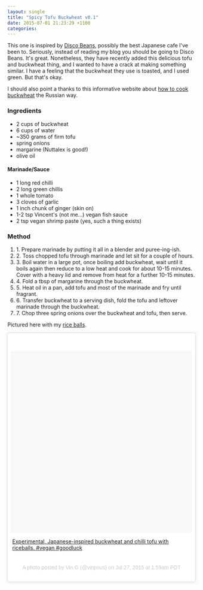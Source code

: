 ```yaml
---
layout: single
title: "Spicy Tofu Buckwheat v0.1"
date: 2015-07-01 21:23:29 +1100
categories:
---
```

This one is inspired by [Disco Beans](http://www.discobeans.com/),
possibly the best Japanese cafe I've been to. Seriously, instead of
reading my blog you should be going to Disco Beans. It's great.
Nonetheless, they have recently added this delicious tofu and buckwheat
thing, and I wanted to have a crack at making something similar. I have
a feeling that the buckwheat they use is toasted, and I used green. But
that's okay.

I should also point a thanks to this informative website about [how to
cook
buckwheat](https://healthyhappyhelping.wordpress.com/2013/02/12/buckwheat-eat-it-like-a-russian/)
the Russian way.

### Ingredients

-   2 cups of buckwheat
-   6 cups of water
-   \~350 grams of firm tofu
-   spring onions
-   margarine (Nuttalex is good!)
-   olive oil

#### Marinade/Sauce

-   1 long red chilli
-   2 long green chillis
-   1 whole tomato
-   3 cloves of garlic
-   1 inch chunk of ginger (skin on)
-   1-2 tsp Vincent's (not me...) vegan fish sauce
-   2 tsp vegan shrimp paste (yes, such a thing exists)

### Method

1.  1\. Prepare marinade by putting it all in a blender and puree-ing-ish.
2.  2\. Toss chopped tofu through marinade and let sit for a couple of hours.
3.  3\. Boil water in a large pot, once boiling add buckwheat, wait until it
    boils again then reduce to a low heat and cook for about 10-15 minutes.
    Cover with a heavy lid and remove from heat for a further 10-15 minutes.
4.  4\. Fold a tbsp of margarine through the buckwheat.
5.  5\. Heat oil in a pan, add tofu and most of the marinade and fry until
    fragrant.
6.  6\. Transfer buckwheat to a serving dish, fold the tofu and leftover
    marinade through the buckwheat.
7.  7\. Chop three spring onions over the buckwheat and tofu, then serve.

<div>

Pictured here with my [rice
balls](https://www.blogger.com/%3Cblockquote%20class=%22instagram-media%22%20data-instgrm-captioned%20data-instgrm-version=%224%22%20style=%22%20background:#FFF;%20border:0;%20border-radius:3px;%20box-shadow:0%200%201px%200%20rgba(0,0,0,0.5),0%201px%2010px%200%20rgba(0,0,0,0.15);%20margin:%201px;%20max-width:658px;%20padding:0;%20width:99.375%;%20width:-webkit-calc(100%%20-%202px);%20width:calc(100%%20-%202px);%22%3E%3Cdiv%20style=%22padding:8px;%22%3E%20%3Cdiv%20style=%22%20background:#F8F8F8;%20line-height:0;%20margin-top:40px;%20padding:50%%200;%20text-align:center;%20width:100%;%22%3E%20%3Cdiv%20style=%22%20background:url(data:image/png;base64,iVBORw0KGgoAAAANSUhEUgAAACwAAAAsCAMAAAApWqozAAAAGFBMVEUiIiI9PT0eHh4gIB4hIBkcHBwcHBwcHBydr+JQAAAACHRSTlMABA4YHyQsM5jtaMwAAADfSURBVDjL7ZVBEgMhCAQBAf//42xcNbpAqakcM0ftUmFAAIBE81IqBJdS3lS6zs3bIpB9WED3YYXFPmHRfT8sgyrCP1x8uEUxLMzNWElFOYCV6mHWWwMzdPEKHlhLw7NWJqkHc4uIZphavDzA2JPzUDsBZziNae2S6owH8xPmX8G7zzgKEOPUoYHvGz1TBCxMkd3kwNVbU0gKHkx+iZILf77IofhrY1nYFnB/lQPb79drWOyJVa/DAvg9B/rLB4cC+Nqgdz/TvBbBnr6GBReqn/nRmDgaQEej7WhonozjF+Y2I/fZou/qAAAAAElFTkSuQmCC);%20display:block;%20height:44px;%20margin:0%20auto%20-44px;%20position:relative;%20top:-22px;%20width:44px;%22%3E%3C/div%3E%3C/div%3E%20%3Cp%20style=%22%20margin:8px%200%200%200;%20padding:0%204px;%22%3E%20%3Ca%20href=%22https://instagram.com/p/5oj1FxL64T/%22%20style=%22%20color:#000;%20font-family:Arial,sans-serif;%20font-size:14px;%20font-style:normal;%20font-weight:normal;%20line-height:17px;%20text-decoration:none;%20word-wrap:break-word;%22%20target=%22_top%22%3EExperimental,%20Japanese-inspired%20buckwheat%20and%20chilli%20tofu%20with%20riceballs.%20#vegan%20#goodluck%3C/a%3E%0A%3C/p%3E%20%3Cp%20style=%22%20color:#c9c8cd;%20font-family:Arial,sans-serif;%20font-size:14px;%20line-height:17px;%20margin-bottom:0;%20margin-top:8px;%20overflow:hidden;%20padding:8px%200%207px;%20text-align:center;%20text-overflow:ellipsis;%20white-space:nowrap;%22%3EA%20photo%20posted%20by%20Vin%20G%20(@vinpous)%20on%20%3Ctime%20style=%22%20font-family:Arial,sans-serif;%20font-size:14px;%20line-height:17px;%22%20datetime=%222015-07-27T08:59:11+00:00%22%3EJul%2027,%202015%20at%201:59am%20PDT%3C/time%3E%0A%3C/p%3E%3C/div%3E%0A%3C/div%3E%0A%3Cscript%20async%20defer%20src=%22//platform.instagram.com/en_US/embeds.js%22%3E%3C/script%3E).

</div>

<div>

<div class="instagram-media" data-instgrm-captioned=""
data-instgrm-version="4"
style="background: #FFF; border-radius: 3px; border: 0; box-shadow: 0 0 1px 0 rgba(0,0,0,0.5),0 1px 10px 0 rgba(0,0,0,0.15); margin: 1px; max-width: 658px; padding: 0; width: -webkit-calc(100% - 2px); width: 99.375%; width: calc(100% - 2px);">

<div style="padding: 8px;">

<div
style="background: #F8F8F8; line-height: 0; margin-top: 40px; padding: 50% 0; text-align: center; width: 100%;">

<div
style="background: url(data:image/png; display: block; height: 44px; margin: 0 auto -44px; position: relative; top: -22px; width: 44px;">

</div>

</div>

<div style="margin: 8px 0 0 0; padding: 0 4px;">

[Experimental, Japanese-inspired buckwheat and chilli tofu with
riceballs. \#vegan \#goodluck](https://instagram.com/p/5oj1FxL64T/)

</div>

<div
style="color: #c9c8cd; font-family: Arial,sans-serif; font-size: 14px; line-height: 17px; margin-bottom: 0; margin-top: 8px; overflow: hidden; padding: 8px 0 7px; text-align: center; text-overflow: ellipsis; white-space: nowrap;">

A photo posted by Vin G (@vinpous) on Jul 27, 2015 at 1:59am PDT

</div>

</div>

</div>

</div>

